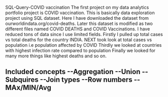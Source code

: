 SQL-Query-COVID vaccination
The first project on my data analytics portfolio project is COVID vaccination. This is basically data exploration project using SQL dataset. Here I have downloaded the dataset from ourworldindata.org/covid-deaths. 
Later this dataset is modified as two different files named  COVID DEATHS and COVID Vaccinations. I have reduced tons of data since I use limited fields.
Firstly I pulled up total cases vs total deaths for the country INDIA.
NEXT took look at total cases vs population i.e population affected by COVID
Thirdly we looked at countries with highest infection rate compared to population 
Finally we looked for many more things like highest deaths and so on.



Included concepts
--Aggregation
--Union
--Subquires
--Join types
--Row numbers
--MAx/MIN/Avg
--
